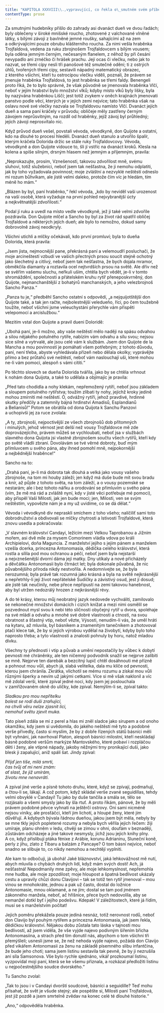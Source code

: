 ```yaml
---
title: "KAPITOLA XXXVIII\\.,vypravující, co řekla o\_smutném svém příběhu dueňa Dolorida\\."
contentType: prose
---
```


Za smutnými hudebníky přišlo do zahrady asi dvanáct dueň ve dvou řadách; byly oblečeny v široké mnišské roucho, zhotovené z valchované vlněné látky, s bílými závoji z bavlněné jemné roušky, sahajícími až na zem a odkrývajícími pouze obrubu klášterního roucha. Za nimi vešla hraběnka Trojfaldová, vedena za ruku zbrojnošem Trojfaldovcem s bílým vousem; byla oděna jemným černým, nečesaným flanelem, z něhož by při česání nevypadlo ani zrnéčko či hrášek prachu. Její ocas či vlečku, nebo jak to nazvat, se třemi cípy nesli tři panošové též smutečně odění; ti z ostrých úhlů, tvořených třemi cípy, sestavili nápadný matematický obrazec, z kterého všichni, kteří tu ostrocípou vlečku viděli, poznali, že právem se jmenuje hraběnka Trojfaldová, to jest hraběnka se třemi faldy. Benengeli proto říká, že to bylo správné, že však původně se jmenovala hraběnka Vlčí, neboť v jejím hrabství bylo množství vlků; kdyby místo vlků byly lišky, byla by nazývána hraběnkou Liščí; jest totiž zvykem v oněch krajinách jmenovati panstvo podle věcí, kterých je v jejich zemi nejvíce; tato hraběnka však na oslavu nové své vlečky nazvala se Trojfaldovou namísto Vlčí. Dvanáct jejích dueň a sama paní kráčely v průvodu; obličeje měly zastřeny černým závojem neprůsvitným, na rozdíl od hraběnky, jejíž závoj byl průhledný; jejich závoji neprosvítalo nic.

Když průvod dueň vešel, povstali vévoda, vévodkyně, don Quijote a ostatní, kdo na dlouhé to procesí hleděli. Dvanáct dueň stanulo a utvořilo špalír, kterým kráčela Dolorida držíc se stále ruky Trojfaldovcovy. Vévoda, vévodkyně a don Quijote vidouce to, šli jí vstříc na dvanáct kroků. Klesla na kolena a spíše silným, drsným hlasem než jemným a příjemným, pravila:

„Neprokazujte, prosím, Vznešenosti, takovou zdvořilost mně, svému sluhovi, totiž služebnici, neboť jsem tak nešťastna, že ji nemohu odplatiti, jak by toho vyžadovala povinnost; moje zvláštní a nezvyklé neštěstí odneslo mi rozum bůhvíkam, ale jistě velmi daleko, protože čím víc je hledám, tím méně ho mám.“

„Blázen by byl, paní hraběnko,“ řekl vévoda, „kdo by neviděl vaši urozenost na vaší osobě, která vyžaduje na první pohled nejvybranější úcty a nejkvětnatějši zdvořilosti.“

Podal jí ruku a uvedl na místo vedle vévodkyně, jež ji také velmi zdvořile pozdravila. Don Quijote mlčel a Sancho by byl za život rád spatřil obličej Trojfaldové a některých jejích dueň; ale bylo to nemožno, dokud samy dobrovolně závoj neodkryly.

Všichni utichli a mlčky očekávali, kdo první promluví; byla to dueňa Dolorida, která pravila:

„Jsem jista, nejmocnější pane, překrásná paní a velemoudří posluchači, že moje arcineštestí vzbudí ve vašich přectných prsou soucit stejně ochotný jako šlechetný a citlivý, neboť jsem tak nešťastna, že bych dojala mramor, obměkčila diamanty a roztavila ocel nejtvrdších prsou na světě. Ale dřív než se svěřím vašemu sluchu, neřkuli uším, chtěla bych vědět, je-li v tomto shromáždění, společnosti a přátelském kruhu rytíř přeneposkvrněný, don Quijote, nejmanchanštější z bohatýrů manchanských, a jeho velezbrojnoš Sancho Panza.“

„Panza tu je,“ předběhl Sancho ostatní s odpovědí, „a nejquijotštější don Quijote také, a tak jen račte, nejbolestnější veledueňo, říci, po čem toužebně toužíte, neboť všichni jsme veleuchystáni přerychle vám přispěti velepomocí a arcislužbou.“

Mezitím vstal don Quijote a pravil dueni Doloridě:

„Ubohá paní, je-li možno, aby vaše neštěstí mělo naději na spásu odvahou a silou nějakého potulného rytíře, nabízím vám odvahu a sílu svou; nejsou sice silné a vytrvalé, ale jsou celé vám k službám. Jsem don Quijote de la Mancha a mou povinností je pomáhati všem potřebným; z tohoto důvodu, paní, není třeba, abyste vyhledávala přízeň nebo dělala okolky; vyprávějte přímo a bez průtahů své neštěstí, neboť vám naslouchají uši, které mohou ne-li vám pomoci, alespoň s vámi cítiti.“

Po těchto slovech se dueňa Dolorida tvářila, jako by se chtěla vrhnout k nohám dona Quijota, a také to udělala a objímajíc je pravila:

„Před tato chodidla a nohy klekám, nepřemožený rytíři, neboť jsou základem a sloupem potulného rytířstva; toužím zlíbati ty nohy, jejichž kroky jedině mohou zmírniti mé neštěstí. Ó, odvážný rytíři, jehož pravdivé, hrdinné skutky předčily a zatemnily bájná hrdinství Amadisů, Esplandianů a Belianisů!“ Potom se obrátila od dona Quijota k Sanchu Panzovi a uchopivši jej za ruce zvolala:

„A ty, zbrojnoši, nejpoctivější ze všech zbrojnošů dob přítomných i minulých, jehož věrnost jest delší než vousy Trojfaldovce mě zde doprovázejícího, právem můžeš se vychloubati, neboť jsa v službách slavného dona Quijota jsi vlastně zbrojnošem součtu všech rytířů, kteří kdy po světě vládli zbraní. Dovolávám se tvé věrné dobroty, buď mým přímluvcem u svého pána, aby ihned pomohl mně, nejpokornější a nejbědnější hraběnce!“

Sancho na to:

„Drahá paní, je-li má dobrota tak dlouhá a velká jako vousy vašeho zbrojnoše, na tom mi houby záleží; jen když má duše bude mít svou bradu a knír, až půjde z tohoto světa, na tom záleží, a o vousy pozemské se nestarám; ale i bez tohoto nářku a orodování se přimluvím u svého pána (vím, že mě má rád a zvláště nyní, kdy v jisté věci potřebuje mé pomoci), aby přispěl Vaší Milosti, jak jen bude moci; jen, Milosti, ven se svým neštěstím, vypovězte nám je a my už uvidíme, co se dá dělat.“

Vévoda i vévodkyně div nepraskli smíchem z toho všeho; nalíčiliť sami toto dobrodružství a obdivovali se mlčky chytrosti a lstivosti Trojfaldové, která znovu usedla a pokračovala:

„V slavném království Candayi, ležícím mezi Velkou Taprobanou a Jižním mořem, asi dvě míle za mysem Comorinem vládla vdova po králi Archipielovi, doňa Maguncia. Z manželství jejího s jejím pánem a manželem vzešla dcerka, princezna Antonomasia, dědička celého království, která rostla a sílila pod mou ochranou a péčí, neboť jsem byla nejstarší a nejvznešenější dvorní dáma její matky. Dny utíkaly a nové přicházely a děvčátku Antonomasii bylo čtrnáct let; byla dokonale půvabná, že nic půvabnějšího příroda nikdy nestvořila. A nedomnívejte se, že byla nerozumná; byla právě tak rozumná jako krásná a byla na světě nejkrásnější a nepřetrhly-li její život nepřátelské Sudičky a závistivý osud, jest jí dosud; ale jistě tak neučinily, nebe přece nepřipustí na zemi takovou hanebnost, aby byl utržen nedozrálý hrozen z nejkrásnější révy.

A do té krásy, kterou můj neobratný jazyk nedovede vychváliti, zamilovalo se nekonečné množství domácích i cizích knížat a mezi nimi osmělil se pozvednout mysl svou k nebi této sličnosti obyčejný rytíř u dvora, spoléhaje na své mládí a odvahu a mnohé své dobré vlastnosti a ctnosti, na svou obratnost a šťastný vtip, neboť vězte, Výsosti, nenudím-li vás, že uměl hráti na kytaru, až mluvila, byl básníkem a znamenitým tanečníkem a zhotovoval ptačí klece tak, že by si jejich výrobou vydělal na živobytí, kdyby bylo toho naprosto třeba; a tyto vlastnosti a znalosti pohnuly by horu, natož mladou dívku.

Všechny ty přednosti i vtip a půvab a umění nepostačily by vůbec k dobytí pevnosti mé chráněnky, ale ten ničemný podvodník snažil se nejprve zalíbiti se mně. Nejprve ten darebák a bezcitný lupič chtěl dosáhnouti mé přízně a pohnout mou vůlí, abych já, slabá velitelka, dala mu klíče od pevnosti, kterou jsem chránila. Zkrátka, vlichotil se mému rozumu a získal mou vůli různými šperky a nevím už jakými cetkami. Více si mě však naklonil a víc mě zdolal verši, které zpíval jedné noci, kdy jsem jej poslouchala v zamřížovaném okně do uličky, kde zpíval. Nemýlím-li se, zpíval takto:

_Sladkou pro mou nepřítelku  
bolest se rodí duši zraňující,  
na chvíli věru nelze zjasnit líci,  
nemohuť světu zjevit muka._

Tato píseň zdála se mi z perel a hlas mi zněl sladce jako sirupem a od onoho okamžiku, kdy jsem si uvědomila, do jakého neštěstí mě tyto a podobné verše přivedly, často si myslím, že by z dobře řízených států básníci měli být vyhnáni, jak navrhoval Platon, alespoň básníci milostní, kteří neskládají básně podobné veršům markýze Mantovského, které pobaví i rozpláčou děti i ženy, ale vtipné nápady, jakoby něžnými trny pronikající duši, jako blesk ji zapalující, aniž spálí šat. Jindy zpíval:

_Přijď jen tiše, milá smrti,  
čas tvůj ať mi není znám:  
ať slast, že již umírám,  
životu mne nenavrátí._

A zpíval jiné verše a písně tohoto druhu, které, když se zpívají, podmaňují, a čtou-li se, lákají. A což potom, když skládal verše zvané seguidillas, tehdy velmi obvyklé v Candayi! Tu jako by duše tančila a smála se, tělo se rozjásalo a všemi smysly jako by šla rtuť. A proto říkám, pánové, že by měli právem podobné pěvce vyhnati na ještěrčí ostrovy. Oni sami nicméně nejsou viníky, ale prosťáčci, kteří jim lichotí, a hloupé ženy, které jim důvěřují. A kdybych bývala řádnou dueňou, jakou jsem být měla, nebyly by se mne tkly jejich popletené rozumy a nebyla bych věřila jejich řečem: žiji umíraje, planu ohněm v ledu, chvěji se zimou v ohni, doufám v beznaději, zůstávám odcházeje a jiné takové nesmysly, jichž jsou jejich knihy plny. A co, když přislibují ptáka fénixe z Arábie, korunu Adrianinu, Sluneční koně, perly z jihu, zlato z Tibaru a balzám z Pancaye? O tom básní nejvíce, neboť snadno se slibuje to, co nikdy nemohou a nechtějí vyplniti.

Ale kam to odbočuji, já ubohá! Jaké bláznovství, jaká lehkovážnost mě nutí, abych mluvila o chybách druhých lidí, když mám svých dosti! Ach, já nešťastná! Nepodmanily mne zpěvy, ale moje lehkomyslnost, nepřemohla mne hudba, ale moje zpozdilost; moje hloupost a špatná bedlivost ukázaly cestu a upravily chůzi donu Clavijovi – tak se totiž ten rytíř jmenoval – mou vinou se mnohokráte, jednou a pak už často, dostal do ložnice Antonomasie, mnou oklamané, a ne jím; dostal se tam pod jménem zákonného manžela, neboť, ač hříšnice, přece bych nedovolila, aby se nemanžel dotkl byť i jejího podešvu. Kdepak! V záležitostech, které já řídím, musí se s manželstvím počítat!

Jejich poměru překážela pouze jediná nesnáz, totiž nerovnost rodů, neboť don Clavijo byl pouhým rytířem a princezna Antonomasia, jak jsem řekla, dědičkou království. Nějakou dobu zůstala tato láska v tajnosti mou bedlivostí, až jsem viděla, že vše vyjde najevo podivným šířením břicha Antonomasiina, a strach před tím donutil nás, abychom o tom všichni tři přemýšleli; usnesli jsme se, že než nehoda vyjde najevo, požádá don Clavijo před vikářem Antonomasii za ženu na základě písemného slibu infantčina, že bude jeho chotí; sama jsem listinu sestavila tak pevně, že by ji nezrušila ani síla Samsonova. Vše bylo rychle sjednáno, vikář prozkoumal listinu, vyzpovídal moji paní, která se ke všemu přiznala, a rozkázal předložiti listinu u nejpočestnějšího soudce dvorského.“

Tu Sancho zvolal:

„Tak to jsou i v Candayi dvorští soudcové, básníci a seguidille? Teď mohu přísahat, že svět je všude stejný; ale pospěšte si, Milosti paní Trojfaldová, jest již pozdě a jsem smrtelně zvědav na konec celé té dlouhé historie.“

„Ano,“ odpověděla hraběnka.
